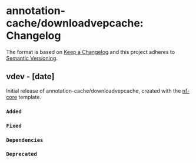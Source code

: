 # annotation-cache/downloadvepcache: Changelog

The format is based on [Keep a Changelog](https://keepachangelog.com/en/1.0.0/)
and this project adheres to [Semantic Versioning](https://semver.org/spec/v2.0.0.html).

## vdev - [date]

Initial release of annotation-cache/downloadvepcache, created with the [nf-core](https://nf-co.re/) template.

### `Added`

### `Fixed`

### `Dependencies`

### `Deprecated`
